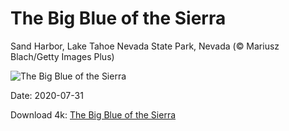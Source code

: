 # The Big Blue of the Sierra

Sand Harbor, Lake Tahoe Nevada State Park, Nevada (© Mariusz Blach/Getty Images Plus)

![The Big Blue of the Sierra](https://bing.com/th?id=OHR.TahoeBeach_EN-US6105713817_UHD.jpg&rf=LaDigue_UHD.jpg&pid=hp&w=1024&h=576)

Date: 2020-07-31

Download 4k: [The Big Blue of the Sierra](https://bing.com/th?id=OHR.TahoeBeach_EN-US6105713817_UHD.jpg&rf=LaDigue_UHD.jpg&pid=hp&w=3840&h=2160)

